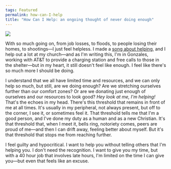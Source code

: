 ```yaml
---
tags: Featured
permalink: how-can-I-help
title: "How Can I Help: an ongoing thought of never doing enough"
---
```


![][image-1]

With so much going on, from job losses, to floods, to people losing their homes, to shootings—I just feel helpless. I made a [song about helping][1], and I help out a lot at my church—and as I'm writing this, I'm in Gonzales, working with AT&T to provide a charging station and free calls to those in the shelter—but in my heart, it still doesn't feel like enough. I feel like there's so much more I should be doing.

I understand that we all have limited time and resources, and we can only help so much, but still, are we doing enough? Are we stretching ourselves further than our comfort zones? Or are we donating just enough of ourselves and our resources to look good? *Hey look at me, I'm helping!* That's the echoes in my head. There's this threshold that remains in front of me at all times. It's usually in my peripheral, not always present, but off to the corner, I see it, or sometimes feel it. That threshold tells me that I'm a good person, and I've done my duty as a human and as a new Christian. It's that threshold that, when I meet it, bells ring, notoriety comes, peers are proud of me—and then I can drift away, feeling better about myself. But it's that threshold that stops me from reaching further.

I feel guilty and hypocritical. I want to help you without telling others that I'm helping you. I don't need the recognition. I want to give you my time, but with a 40 hour job that involves late hours, I'm limited on the time I can give you—but even that feels like an excuse.

[1]:	http://nashp.com/unfamiliar

[image-1]:	https://dl.dropboxusercontent.com/s/qriggmiqy24u2y0/FullSizeRender%20(2).jpeg